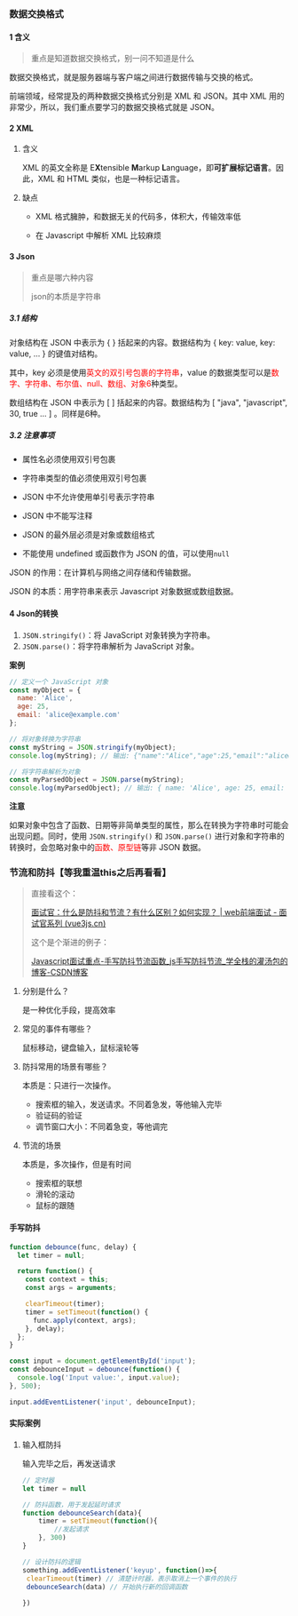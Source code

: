### 数据交换格式

#### 1 含义

> 重点是知道数据交换格式，别一问不知道是什么

数据交换格式，就是服务器端与客户端之间进行数据传输与交换的格式。

前端领域，经常提及的两种数据交换格式分别是 XML 和 JSON。其中 XML 用的非常少，所以，我们重点要学习的数据交换格式就是 JSON。

#### 2 XML

1. 含义

   XML 的英文全称是 E**X**tensible **M**arkup **L**anguage，即**可扩展标记语言**。因此，XML 和 HTML 类似，也是一种标记语言。

2. 缺点

   - XML 格式臃肿，和数据无关的代码多，体积大，传输效率低

   - 在 Javascript 中解析 XML 比较麻烦

#### 3 Json

> 重点是哪六种内容
>
> json的本质是字符串

##### 3.1 结构

对象结构在 JSON 中表示为 { } 括起来的内容。数据结构为 { key: value, key: value, … } 的键值对结构。

其中，key 必须是使用<font color='red'>英文的双引号包裹的字符串</font>，value 的数据类型可以是<font color='red'>数字、字符串、布尔值、null、数组、对象6</font>种类型。

数组结构在 JSON 中表示为 [ ] 括起来的内容。数据结构为 [ "java", "javascript", 30, true … ] 。同样是6种。

##### 3.2 注意事项

- 属性名必须使用双引号包裹

- 字符串类型的值必须使用双引号包裹

- JSON 中不允许使用单引号表示字符串

- JSON 中不能写注释

- JSON 的最外层必须是对象或数组格式

- 不能使用 undefined 或函数作为 JSON 的值，可以使用`null`

JSON 的作用：在计算机与网络之间存储和传输数据。

JSON 的本质：用字符串来表示 Javascript 对象数据或数组数据。

#### 4 Json的转换

1. `JSON.stringify()`：将 JavaScript 对象转换为字符串。
2. `JSON.parse()`：将字符串解析为 JavaScript 对象。

**案例**

```js
// 定义一个 JavaScript 对象
const myObject = {
  name: 'Alice',
  age: 25,
  email: 'alice@example.com'
};

// 将对象转换为字符串
const myString = JSON.stringify(myObject);
console.log(myString); // 输出: {"name":"Alice","age":25,"email":"alice@example.com"}

// 将字符串解析为对象
const myParsedObject = JSON.parse(myString);
console.log(myParsedObject); // 输出: { name: 'Alice', age: 25, email: 'alice@example.com'}
```

**注意**

如果对象中包含了函数、日期等非简单类型的属性，那么在转换为字符串时可能会出现问题。同时，使用 `JSON.stringify()` 和 `JSON.parse()` 进行对象和字符串的转换时，会忽略对象中的<font color='red'>函数、原型链</font>等非 JSON 数据。

### 节流和防抖【等我重温this之后再看看】

> 直接看这个：
>
> [面试官：什么是防抖和节流？有什么区别？如何实现？ | web前端面试 - 面试官系列 (vue3js.cn)](https://vue3js.cn/interview/JavaScript/debounce_throttle.html)
>
> 这个是个渐进的例子：
>
> [Javascript面试重点-手写防抖节流函数_js手写防抖节流_学全栈的灌汤包的博客-CSDN博客](https://blog.csdn.net/m0_71485750/article/details/125581466)

1. 分别是什么？

   是一种优化手段，提高效率

2. 常见的事件有哪些？

   鼠标移动，键盘输入，鼠标滚轮等

3. 防抖常用的场景有哪些？

   本质是：只进行一次操作。

   - 搜索框的输入，发送请求。不同着急发，等他输入完毕
   - 验证码的验证
   - 调节窗口大小：不同着急变，等他调完

4. 节流的场景

   本质是，多次操作，但是有时间

   - 搜索框的联想
   - 滑轮的滚动
   - 鼠标的跟随

#### 手写防抖

```js
function debounce(func, delay) {
  let timer = null;

  return function() {
    const context = this;
    const args = arguments;

    clearTimeout(timer);
    timer = setTimeout(function() {
      func.apply(context, args);
    }, delay);
  };
}

const input = document.getElementById('input');
const debounceInput = debounce(function() {
  console.log('Input value:', input.value);
}, 500);

input.addEventListener('input', debounceInput);

```



#### 实际案例

1. 输入框防抖

   输入完毕之后，再发送请求

   ```js
   // 定时器
   let timer = null
   
   // 防抖函数，用于发起延时请求
   function debounceSearch(data){
       timer = setTimeout(function(){
           //发起请求
       }, 300)
   }
   
   // 设计防抖的逻辑
   something.addEventListener('keyup', function()=>{
   	clearTimeout(timer) // 清楚计时器，表示取消上一个事件的执行
   	debounceSearch(data) // 开始执行新的回调函数
   	
   })
   ```

   

